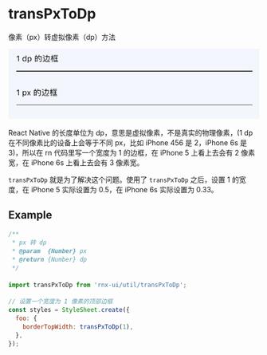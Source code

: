 # transPxToDp

像素（px）转虚拟像素（dp）方法

![](demo.png)

React Native 的长度单位为 dp，意思是虚拟像素，不是真实的物理像素，(1 dp 在不同像素比的设备上会等于不同 px，比如 iPhone 456 是 2，iPhone 6s 是 3)，所以在 rn 代码里写一个宽度为 1 的边框，在 iPhone 5 上看上去会有 2 像素宽，在 iPhone 6s 上看上去会有 3 像素宽。

`transPxToDp` 就是为了解决这个问题。使用了 `transPxToDp` 之后，设置 1 的宽度，在 iPhone 5 实际设置为 0.5，在 iPhone 6s 实际设置为 0.33。

## Example

```js
/**
 * px 转 dp
 * @param  {Number} px
 * @return {Number} dp
 */

import transPxToDp from 'rnx-ui/util/transPxToDp';

// 设置一个宽度为 1 像素的顶部边框
const styles = StyleSheet.create({
  foo: {
    borderTopWidth: transPxToDp(1),
  },
});
```
